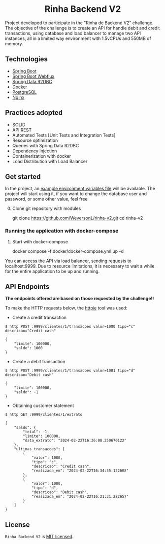 <h1 align="center">
   Rinha Backend V2
</h1>

Project developed to participate in the "Rinha de Backend V2" challenge. The objective of the challenge is to create an API for
handle debit and credit transactions, using database and load balancer to manage two API instances, all in a limited way
environment with 1.5vCPUs and 550MB of memory.

## Technologies

- [Spring Boot](https://spring.io/projects/spring-boot)
- [Spring Boot Webflux](https://docs.spring.io/spring-framework/reference/web/webflux.html)
- [Spring Data R2DBC](https://spring.io/projects/spring-data-r2dbc)
- [Docker](https://docs.docker.com/get-started/)
- [PostgreSQL](https://www.postgresql.org/docs/13/index.html)
- [Nginx](https://nginx.org/en/docs/)

## Practices adopted

- SOLID
- API REST
- Automated Tests [Unit Tests and Integration Tests]
- Resource optimization
- Queries with Spring Data R2DBC
- Dependency Injection
- Containerization with docker
- Load Distribution with Load Balancer

## Get started

In the project, an [example environment variables file](.env) will be available. The project will start using it, if you
want to change the database user and password, or some other value, feel free

0. Clone git repository with modules

   git clone https://github.com/WeversonL/rinha-v2.git
   cd rinha-v2

### Running the application with docker-compose

1. Start with docker-compose

   docker compose -f docker/docker-compose.yml up -d

You can access the API via load balancer, sending requests to localhost:9999. Due to resource limitations, it is
necessary to wait a while for the entire application to be up and running.

## API Endpoints

**The endpoints offered are based on those requested by the challenge!!**

To make the HTTP requests below, the [httpie](https://httpie.io) tool was used:

- Create a credit transaction

```
$ http POST :9999/clientes/1/transacoes valor=1000 tipo="c" descricao="Credit cash"

{
    "limite": 100000,
    "saldo": 1000
}
```

- Create a debit transaction

```
$ http POST :9999/clientes/1/transacoes valor=1001 tipo="d" descricao="Debit cash"

{
    "limite": 100000,
    "saldo": -1
}
```

- Obtaining customer statement

```
$ http GET :9999/clientes/1/extrato

{
    "saldo": {
        "total": -1,
        "limite": 100000,
        "data_extrato": "2024-02-22T16:36:08.250670122"
    },
    "ultimas_transacoes": [
        {
            "valor": 1000,
            "tipo": "c",
            "descricao": "Credit cash",
            "realizada_em": "2024-02-22T16:34:35.122608"
        },
        {
            "valor": 1000,
            "tipo": "d",
            "descricao": "Debit cash",
            "realizada_em": "2024-02-22T16:21:31.282657"
        }
    ]
}

```

## License

`Rinha Backend V2` is [MIT licensed](LICENSE).
